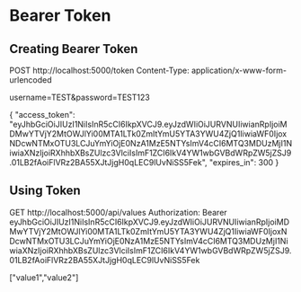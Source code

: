 # Bearer Token
## Creating Bearer Token
POST http://localhost:5000/token
 Content-Type: application/x-www-form-urlencoded

username=TEST&password=TEST123


{
  "access_token": "eyJhbGciOiJIUzI1NiIsInR5cCI6IkpXVCJ9.eyJzdWIiOiJURVNUIiwianRpIjoiMDMwYTVjY2MtOWJlYi00MTA1LTk0ZmItYmU5YTA3YWU4ZjQ1IiwiaWF0IjoxNDcwNTMxOTU3LCJuYmYiOjE0NzA1MzE5NTYsImV4cCI6MTQ3MDUzMjI1NiwiaXNzIjoiRXhhbXBsZUlzc3VlciIsImF1ZCI6IkV4YW1wbGVBdWRpZW5jZSJ9.01LB2fAoiFlVRz2BA55XJtJjgH0qLEC9lUvNiSS5Fek",
  "expires_in": 300
}

## Using Token
GET http://localhost:5000/api/values
Authorization: Bearer eyJhbGciOiJIUzI1NiIsInR5cCI6IkpXVCJ9.eyJzdWIiOiJURVNUIiwianRpIjoiMDMwYTVjY2MtOWJlYi00MTA1LTk0ZmItYmU5YTA3YWU4ZjQ1IiwiaWF0IjoxNDcwNTMxOTU3LCJuYmYiOjE0NzA1MzE5NTYsImV4cCI6MTQ3MDUzMjI1NiwiaXNzIjoiRXhhbXBsZUlzc3VlciIsImF1ZCI6IkV4YW1wbGVBdWRpZW5jZSJ9.01LB2fAoiFlVRz2BA55XJtJjgH0qLEC9lUvNiSS5Fek

["value1","value2"]